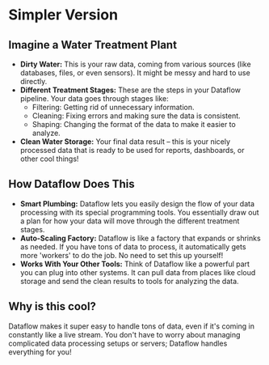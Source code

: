 # Simpler Version

## Imagine a Water Treatment Plant

- **Dirty Water:** This is your raw data, coming from various sources (like databases, files, or even sensors). It might be messy and hard to use directly.
- **Different Treatment Stages:** These are the steps in your Dataflow pipeline. Your data goes through stages like:
    - Filtering: Getting rid of unnecessary information.
    - Cleaning: Fixing errors and making sure the data is consistent.
    - Shaping: Changing the format of the data to make it easier to analyze.
- **Clean Water Storage:** Your final data result – this is your nicely processed data that is ready to be used for reports, dashboards, or other cool things!

## How Dataflow Does This

- **Smart Plumbing:** Dataflow lets you easily design the flow of your data processing with its special programming tools. You essentially draw out a plan for how your data will move through the different treatment stages.
- **Auto-Scaling Factory:** Dataflow is like a factory that expands or shrinks as needed. If you have tons of data to process, it automatically gets more 'workers' to do the job. No need to set this up yourself!
- **Works With Your Other Tools:** Think of Dataflow like a powerful part you can plug into other systems. It can pull data from places like cloud storage and send the clean results to tools for analyzing the data.

## Why is this cool?

Dataflow makes it super easy to handle tons of data, even if it's coming in constantly like a live stream. You don't have to worry about managing complicated data processing setups or servers; Dataflow handles everything for you!


